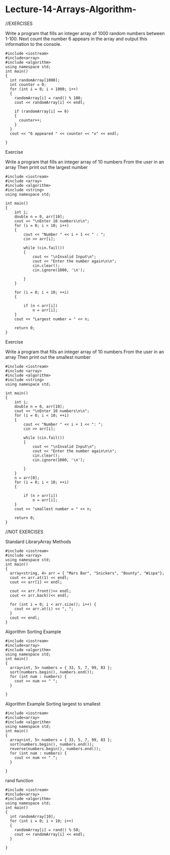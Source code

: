 # Lecture-14-Arrays-Algorithm-

//EXERCISES

Write a program that fills an integer array of 1000 random numbers between 1-100. Next count the number 6 appears in the array and output this information to the console.

    #include <iostream>
    #include<array>
    #include <algorithm>
    using namespace std;
    int main()
    {
      int randomArray[1000];
      int counter = 0;
      for (int i = 0; i < 1000; i++) 
      {
        randomArray[i] = rand() % 100;
        cout << randomArray[i] << endl;

        if (randomArray[i] == 6)
        {
          counter++;
        }
      }
      cout << "6 appeared " << counter << "x" << endl;

    }


Exercise

Write a program that fills an integer array of 10 numbers From the user in an array Then print out the largest number 

    #include <iostream>
    #include <array>
    #include <algorithm>
    #include <string>
    using namespace std;

    int main()
    {
        int i;
        double n = 0, arr[10];
        cout << "\nEnter 10 numbers\n\n";
        for (i = 0; i < 10; i++)
        {
            cout << "Number " << i + 1 << " : ";
            cin >> arr[i];

            while (cin.fail())
            {
                cout << "\nInvalid Input\n";
                cout << "Enter the number again\n\n";
                cin.clear();
                cin.ignore(1000, '\n');

            }
        }

        for (i = 0; i < 10; ++i)
        {

            if (n < arr[i])
                n = arr[i];
        }
        cout << "Largest number = " << n;

        return 0;
    }

Exercise

Write a program that fills an integer array of 10 numbers From the user in an array Then print out the smallest number

    #include <iostream>
    #include <array>
    #include <algorithm>
    #include <string>
    using namespace std;

    int main()
    {
        int i;
        double n = 0, arr[10];
        cout << "\nEnter 10 numbers\n\n";
        for (i = 0; i < 10; ++i)
        {
            cout << "Number " << i + 1 << ": ";
            cin >> arr[i];

            while (cin.fail())
            {
                cout << "\nInvalid Input\n";
                cout << "Enter the number again\n\n";
                cin.clear();
                cin.ignore(1000, '\n');

            }
        }
        n = arr[0];
        for (i = 0; i < 10; ++i)
        {

            if (n > arr[i])
                n = arr[i];
        }
        cout << "smallest number = " << n;

        return 0;
    }


//NOT EXERCISES

Standard LibraryArray Methods

    #include <iostream>
    #include <array>
    using namespace std;
    int main()
    {
      array<string, 4> arr = { "Mars Bar", "Snickers", "Bounty", "Wispa"};
      cout << arr.at(1) << endl;
      cout << arr[1] << endl;

      cout << arr.front()<< endl;
      cout << arr.back()<< endl;

      for (int i = 0; i < arr.size(); i++) {
        cout << arr.at(i) << ", ";
      }
      cout << endl;
    }


Algorithm Sorting Example

    #include <iostream>
    #include<array>
    #include <algorithm>
    using namespace std;
    int main()
    {
      array<int, 5> numbers = { 33, 5, 7, 99, 83 };
      sort(numbers.begin(), numbers.end());
      for (int num : numbers) {
        cout << num << " ";
      }

    }


Algorithm Example Sorting largest to smallest

    #include <iostream>
    #include<array>
    #include <algorithm>
    using namespace std;
    int main()
    {
      array<int, 5> numbers = { 33, 5, 7, 99, 83 };
      sort(numbers.begin(), numbers.end());
      reverse(numbers.begin(), numbers.end());
      for (int num : numbers) {
        cout << num << " ";
      }

    }


rand function
  
    #include <iostream>
    #include<array>
    #include <algorithm>
    using namespace std;
    int main()
    {
      int randomArray[10];
      for (int i = 0; i < 10; i++) 
      {
        randomArray[i] = rand() % 50;
        cout << randomArray[i] << endl;
      }

    }


























